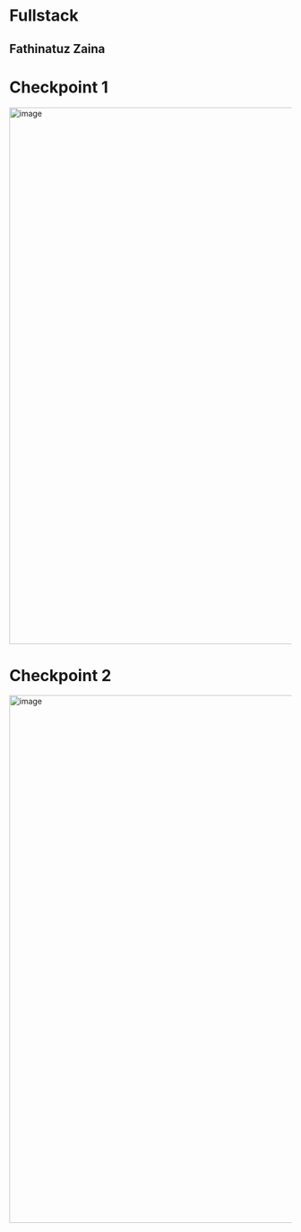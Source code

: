 # Fullstack
## Fathinatuz Zaina

 # Checkpoint 1
<img width="957" alt="image" src="https://github.com/user-attachments/assets/34875fac-2664-4a6d-8f53-cd1141f873af" />

# Checkpoint 2
<img width="941" alt="image" src="https://github.com/user-attachments/assets/1951ff22-7f9a-4874-b975-ee1097579ce3" />

